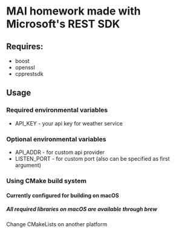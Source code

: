 # MAI homework made with Microsoft's REST SDK

## Requires:
- boost
- openssl
- cpprestsdk

## Usage

### Required environmental variables

- API_KEY - your api key for weather service

### Optional environmental variables

- API_ADDR - for custom api provider
- LISTEN_PORT - for custom port (also can be specified as first argument)

### Using CMake build system

#### Currently configured for building on macOS

##### All required libraries on macOS are available through brew

Change CMakeLists on another platform